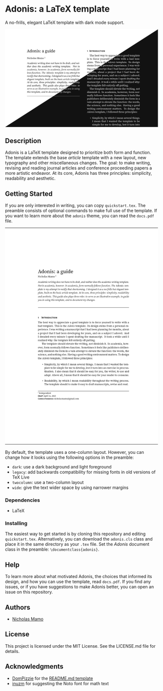 # Adonis: a LaTeX template

A no-frills, elegant LaTeX template with dark mode support.

![](screenshots/close-up-mix.png)

## Description

Adonis is a LaTeX template designed to prioritize both form and function.
The template extends the base _article_ template with a new layout, new typography and other miscellaneous changes.
The goal: to make writing, revising and reading journal articles and conference proceeding papers a more artistic endeavor.
At its core, Adonis has three principles: simplicity, readability and aesthetic.

## Getting Started

If you are only interested in writing, you can copy `quickstart.tex`.
The preamble consists of optional commands to make full use of the template.
If you want to learn more about the `adonis` theme, you can read the `docs.pdf` file.

![](screenshots/one-column.png)

By default, the template uses a one-column layout.
However, you can change how it looks using the following options in the preamble:

- `dark`: use a dark background and light foreground
- `legacy`: add backwards compatibility for missing fonts in old versions of TeX Live
- `twocolumn`: use a two-column layout
- `wide`: give the text wider space by using narrower margins

### Dependencies

* LaTeX

### Installing

The easiest way to get started is by cloning this repository and editing `quickstart.tex`.
Alternatively, you can download the `adonis.cls` class and place it in the same directory as your `.tex` file.
Set the _Adonis_ document class in the preamble: `\documentclass{adonis}`.

## Help

To learn more about what motivated Adonis, the choices that informed its design, and how you can use the template, read `docs.pdf`.
If you find any issues, or if you have suggestions to make Adonis better, you can open an issue on this repository.

## Authors

- [Nicholas Mamo](https://github.com/NicholasMamo/)

## License

This project is licensed under the MIT License.
See the LICENSE.md file for details.

## Acknowledgments

* [DomPizzie](https://gist.github.com/DomPizzie) for the [README.md template](https://gist.github.com/DomPizzie/7a5ff55ffa9081f2de27c315f5018afc)
* [inuzm](https://github.com/inuzm) for suggesting the Noto font for math text
